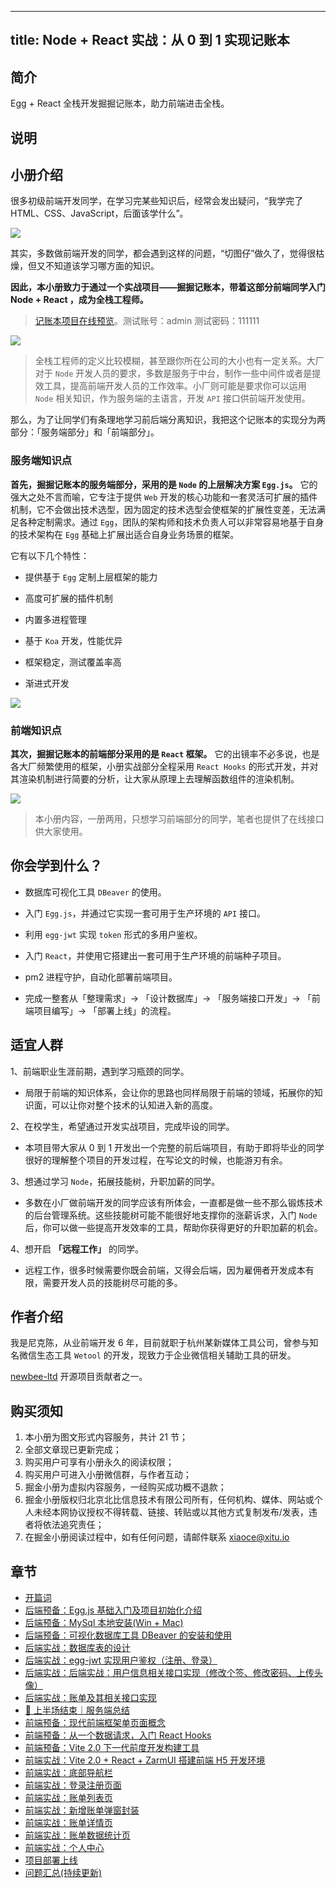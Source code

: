 
---
title: Node + React 实战：从 0 到 1 实现记账本 
---

## 简介
Egg + React 全栈开发掘掘记账本，助力前端进击全栈。

## 说明
## 小册介绍

很多初级前端开发同学，在学习完某些知识后，经常会发出疑问，“我学完了 HTML、CSS、JavaScript，后面该学什么”。

![](https://p9-juejin.byteimg.com/tos-cn-i-k3u1fbpfcp/484c9ba2a1b04bffa342fc69c5395bc6~tplv-k3u1fbpfcp-watermark.image)

其实，多数做前端开发的同学，都会遇到这样的问题，“切图仔”做久了，觉得很枯燥，但又不知道该学习哪方面的知识。

**因此，本小册致力于通过一个实战项目——掘掘记账本，带着这部分前端同学入门 Node + React ，成为全栈工程师。**

> [记账本项目在线预览](http://cost.chennick.wang/)。测试账号：admin 测试密码：111111

![](https://p3-juejin.byteimg.com/tos-cn-i-k3u1fbpfcp/1ecfbf8c760f4dce963d59ffaeff3452~tplv-k3u1fbpfcp-zoom-1.image)

> 全栈工程师的定义比较模糊，甚至跟你所在公司的大小也有一定关系。大厂对于 `Node` 开发人员的要求，多数是服务于中台，制作一些中间件或者是提效工具，提高前端开发人员的工作效率。小厂则可能是要求你可以运用 `Node` 相关知识，作为服务端的主语言，开发 `API` 接口供前端开发使用。

那么，为了让同学们有条理地学习前后端分离知识，我把这个记账本的实现分为两部分：「服务端部分」和「前端部分」。

### 服务端知识点

**首先，掘掘记账本的服务端部分，采用的是 `Node` 的上层解决方案 `Egg.js`。** 它的强大之处不言而喻，它专注于提供 `Web` 开发的核心功能和一套灵活可扩展的插件机制，它不会做出技术选型，因为固定的技术选型会使框架的扩展性变差，无法满足各种定制需求。通过 `Egg`，团队的架构师和技术负责人可以非常容易地基于自身的技术架构在 `Egg` 基础上扩展出适合自身业务场景的框架。

它有以下几个特性：

- 提供基于 `Egg` 定制上层框架的能力

- 高度可扩展的插件机制

- 内置多进程管理

- 基于 `Koa` 开发，性能优异

- 框架稳定，测试覆盖率高

- 渐进式开发

![](https://p3-juejin.byteimg.com/tos-cn-i-k3u1fbpfcp/17cee9e1c08448239bfa8890d5247bda~tplv-k3u1fbpfcp-zoom-1.image)

### 前端知识点

**其次，掘掘记账本的前端部分采用的是 `React` 框架。** 它的出镜率不必多说，也是各大厂频繁使用的框架，小册实战部分全程采用 `React Hooks` 的形式开发，并对其渲染机制进行简要的分析，让大家从原理上去理解函数组件的渲染机制。

![](https://p3-juejin.byteimg.com/tos-cn-i-k3u1fbpfcp/0c11fcf889f946159ba2fe127fac9b97~tplv-k3u1fbpfcp-zoom-1.image)

> 本小册内容，一册两用，只想学习前端部分的同学，笔者也提供了在线接口供大家使用。

## 你会学到什么？

- 数据库可视化工具 `DBeaver` 的使用。

- 入门 `Egg.js`，并通过它实现一套可用于生产环境的 `API` 接口。

- 利用 `egg-jwt` 实现 `token` 形式的多用户鉴权。

- 入门 `React`，并使用它搭建出一套可用于生产环境的前端种子项目。

- pm2 进程守护，自动化部署前端项目。

- 完成一整套从「整理需求」-> 「设计数据库」-> 「服务端接口开发」-> 「前端项目编写」-> 「部署上线」的流程。

## 适宜人群

1、前端职业生涯前期，遇到学习瓶颈的同学。

- 局限于前端的知识体系，会让你的思路也同样局限于前端的领域，拓展你的知识面，可以让你对整个技术的认知进入新的高度。

2、在校学生，希望通过开发实战项目，完成毕设的同学。

- 本项目带大家从 0 到 1 开发出一个完整的前后端项目，有助于即将毕业的同学很好的理解整个项目的开发过程，在写论文的时候，也能游刃有余。

3、想通过学习 `Node`，拓展技能树，升职加薪的同学。

- 多数在小厂做前端开发的同学应该有所体会，一直都是做一些不那么锻炼技术的后台管理系统。这些技能树可能不能很好地支撑你的涨薪诉求，入门 `Node` 后，你可以做一些提高开发效率的工具，帮助你获得更好的升职加薪的机会。

4、想开启 **「远程工作」** 的同学。

- 远程工作，很多时候需要你既会前端，又得会后端，因为雇佣者开发成本有限，需要开发人员的技能树尽可能的多。

## 作者介绍

我是尼克陈，从业前端开发 6 年，目前就职于杭州某新媒体工具公司，曾参与知名微信生态工具 `Wetool` 的开发，现致力于企业微信相关辅助工具的研发。

[newbee-ltd](https://github.com/newbee-ltd) 开源项目贡献者之一。

## 购买须知

1.  本小册为图文形式内容服务，共计 21 节；
2.  全部文章现已更新完成；
3.  购买用户可享有小册永久的阅读权限；
4.  购买用户可进入小册微信群，与作者互动；
5.  掘金小册为虚拟内容服务，一经购买成功概不退款；
6.  掘金小册版权归北京北比信息技术有限公司所有，任何机构、媒体、网站或个人未经本网协议授权不得转载、链接、转贴或以其他方式复制发布/发表，违者将依法追究责任；
7.  在掘金小册阅读过程中，如有任何问题，请邮件联系 <xiaoce@xitu.io>

## 章节
- [开篇词](./开篇词.md)
- [后端预备：Egg.js 基础入门及项目初始化介绍](<./后端预备-Egg.js 基础入门及项目初始化介绍.md>)
- [后端预备：MySql 本地安装\(Win + Mac\)](<./后端预备-MySql 本地安装(Win  Mac).md>)
- [后端预备：可视化数据库工具 DBeaver 的安装和使用](<./后端预备-可视化数据库工具 DBeaver 的安装和使用.md>)
- [后端实战：数据库表的设计](./后端实战-数据库表的设计.md)
- [后端实战：egg-jwt 实现用户鉴权（注册、登录）](<./后端实战-egg-jwt 实现用户鉴权（注册、登录）.md>)
- [后端实战：后端实战：用户信息相关接口实现（修改个签、修改密码、上传头像）](./后端实战-后端实战-用户信息相关接口实现（修改个签、修改密码、上传头像）.md)
- [后端实战：账单及其相关接口实现](./后端实战-账单及其相关接口实现.md)
- [🚩 上半场结束｜服务端总结](<./上半场结束｜服务端总结.md>)
- [前端预备：现代前端框架单页面概念](./前端预备-现代前端框架单页面概念.md)
- [前端预备：从一个数据请求，入门 React Hooks](<./前端预备-从一个数据请求，入门 React Hooks.md>)
- [前端预备：Vite 2.0 下一代前度开发构建工具](<./前端预备-Vite 2.0 下一代前度开发构建工具.md>)
- [前端实战：Vite 2.0 + React + ZarmUI 搭建前端 H5 开发环境](<./前端实战-Vite 2.0 React ZarmUI 搭建前端 H5 开发环境.md>)
- [前端实战：底部导航栏](./前端实战-底部导航栏.md)
- [前端实战：登录注册页面](./前端实战-登录注册页面.md)
- [前端实战：账单列表页](./前端实战-账单列表页.md)
- [前端实战：新增账单弹窗封装](./前端实战-新增账单弹窗封装.md)
- [前端实战：账单详情页](./前端实战-账单详情页.md)
- [前端实战：账单数据统计页](./前端实战-账单数据统计页.md)
- [前端实战：个人中心](./前端实战-个人中心.md)
- [项目部署上线](./项目部署上线.md)
- [问题汇总\(持续更新\)](<./问题汇总(持续更新).md>)

    